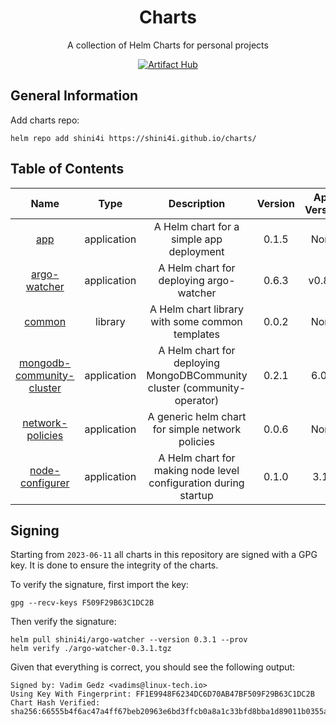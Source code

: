 <div align="center">

# Charts
A collection of Helm Charts for personal projects

[![Artifact Hub](https://img.shields.io/endpoint?url=https://artifacthub.io/badge/repository/shini4i)](https://artifacthub.io/packages/search?repo=shini4i)

</div>

## General Information
Add charts repo:
```
helm repo add shini4i https://shini4i.github.io/charts/
```

## Table of Contents
<!-- table_start -->
|                                                 Name                                                |     Type    |                               Description                                | Version | App Version |
|:---------------------------------------------------------------------------------------------------:|:-----------:|:------------------------------------------------------------------------:|:-------:|:-----------:|
|                       [app](https://artifacthub.io/packages/helm/shini4i/app)                       | application |                 A Helm chart for a simple app deployment                 |  0.1.5  |     None    |
|              [argo-watcher](https://artifacthub.io/packages/helm/shini4i/argo-watcher)              | application |                 A Helm chart for deploying argo-watcher                  |  0.6.3  |    v0.8.0   |
|                    [common](https://artifacthub.io/packages/helm/shini4i/common)                    |   library   |             A Helm chart library with some common templates              |  0.0.2  |     None    |
| [mongodb-community-cluster](https://artifacthub.io/packages/helm/shini4i/mongodb-community-cluster) | application | A Helm chart for deploying MongoDBCommunity cluster (community-operator) |  0.2.1  |    6.0.2    |
|          [network-policies](https://artifacthub.io/packages/helm/shini4i/network-policies)          | application |             A generic helm chart for simple network policies             |  0.0.6  |     None    |
|           [node-configurer](https://artifacthub.io/packages/helm/shini4i/node-configurer)           | application |     A Helm chart for making node level configuration during startup      |  0.1.0  |     3.18    |
<!-- table_end -->

## Signing
Starting from `2023-06-11` all charts in this repository are signed with a GPG key. It is done to ensure the integrity of the charts.

To verify the signature, first import the key:
```
gpg --recv-keys F509F29B63C1DC2B
```

Then verify the signature:
```
helm pull shini4i/argo-watcher --version 0.3.1 --prov
helm verify ./argo-watcher-0.3.1.tgz
```

Given that everything is correct, you should see the following output:
```
Signed by: Vadim Gedz <vadims@linux-tech.io>
Using Key With Fingerprint: FF1E9948F6234DC6D70AB47BF509F29B63C1DC2B
Chart Hash Verified: sha256:66555b4f6ac47a4ff67beb20963e6bd3ffcb0a8a1c33bfd8bba1d89011b0355a
```
